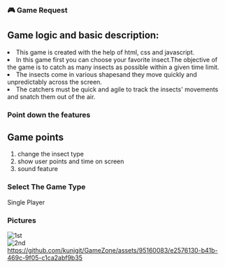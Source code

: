### 🎮 Game Request

<h2>Game logic and basic description:</h2>

<li>This game is created with the help of html, css and javascript.</li>
<li>In this game first you can choose your favorite insect.The objective of the game is to catch as many insects as possible within a given time limit.</li>
<li>The insects come in various shapesand they move quickly and unpredictably across the screen.</li>
<li>The catchers must be quick and agile to track the insects' movements and snatch them out of the air.</li>


### Point down the features

<h2>Game points</h2>

<ol>
<li>change the insect type</li>
<li>show user points and time on screen</li>
<li>sound feature</li>
</ol>


### Select The Game Type

Single Player

### Pictures
![1st](https://github.com/GameSphere-MultiPlayer/GameSphere/assets/95160083/8b854179-a1bc-44bc-951d-2728594cb287)
<br>
![2nd](https://github.com/GameSphere-MultiPlayer/GameSphere/assets/95160083/0bbf1cff-1956-43ca-bac0-afc23daa77d8)
<br>
https://github.com/kunjgit/GameZone/assets/95160083/e2576130-b41b-469c-9f05-c1ca2abf9b35